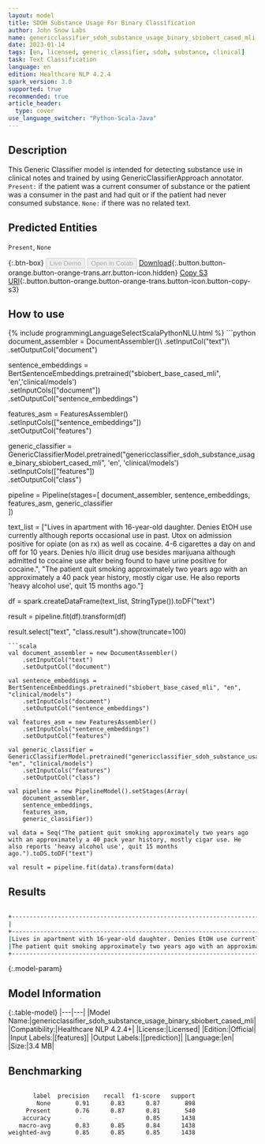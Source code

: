 ```yaml
---
layout: model
title: SDOH Substance Usage For Binary Classification
author: John Snow Labs
name: genericclassifier_sdoh_substance_usage_binary_sbiobert_cased_mli
date: 2023-01-14
tags: [en, licensed, generic_classifier, sdoh, substance, clinical]
task: Text Classification
language: en
edition: Healthcare NLP 4.2.4
spark_version: 3.0
supported: true
recommended: true
article_header:
  type: cover
use_language_switcher: "Python-Scala-Java"
---
```


## Description

This Generic Classifier model is intended for detecting substance use in clinical notes and trained by using GenericClassifierApproach annotator. `Present:` if the patient was a current consumer of substance or the patient was a consumer in the past and had quit or if the patient had never consumed substance. `None:` if there was no related text.

## Predicted Entities

`Present`, `None`

{:.btn-box}
<button class="button button-orange" disabled>Live Demo</button>
<button class="button button-orange" disabled>Open in Colab</button>
[Download](https://s3.amazonaws.com/auxdata.johnsnowlabs.com/clinical/models/genericclassifier_sdoh_substance_usage_binary_sbiobert_cased_mli_en_4.2.4_3.0_1673697973649.zip){:.button.button-orange.button-orange-trans.arr.button-icon.hidden}
[Copy S3 URI](s3://auxdata.johnsnowlabs.com/clinical/models/genericclassifier_sdoh_substance_usage_binary_sbiobert_cased_mli_en_4.2.4_3.0_1673697973649.zip){:.button.button-orange.button-orange-trans.button-icon.button-copy-s3}

## How to use



<div class="tabs-box" markdown="1">
{% include programmingLanguageSelectScalaPythonNLU.html %}
```python
document_assembler = DocumentAssembler()\
    .setInputCol("text")\
    .setOutputCol("document")
        
sentence_embeddings = BertSentenceEmbeddings.pretrained("sbiobert_base_cased_mli", 'en','clinical/models')\
    .setInputCols(["document"])\
    .setOutputCol("sentence_embeddings")

features_asm = FeaturesAssembler()\
    .setInputCols(["sentence_embeddings"])\
    .setOutputCol("features")

generic_classifier = GenericClassifierModel.pretrained("genericclassifier_sdoh_substance_usage_binary_sbiobert_cased_mli", 'en', 'clinical/models')\
    .setInputCols(["features"])\
    .setOutputCol("class")

pipeline = Pipeline(stages=[
    document_assembler,
    sentence_embeddings,
    features_asm,
    generic_classifier    
])

text_list = ["Lives in apartment with 16-year-old daughter. Denies EtOH use currently although reports occasional use in past. Utox on admission positive for opiate (on as rx) as well as cocaine. 4-6 cigarettes a day on and off for 10 years. Denies h/o illicit drug use besides marijuana although admitted to cocaine use after being found to have urine positive for cocaine.",
             "The patient quit smoking approximately two years ago with an approximately a 40 pack year history, mostly cigar use. He also reports 'heavy alcohol use', quit 15 months ago."]
             
            
df = spark.createDataFrame(text_list, StringType()).toDF("text")

result = pipeline.fit(df).transform(df)

result.select("text", "class.result").show(truncate=100)
```
```scala
val document_assembler = new DocumentAssembler()
    .setInputCol("text")
    .setOutputCol("document")
        
val sentence_embeddings = BertSentenceEmbeddings.pretrained("sbiobert_base_cased_mli", "en", "clinical/models")
    .setInputCols("document")
    .setOutputCol("sentence_embeddings")

val features_asm = new FeaturesAssembler()
    .setInputCols("sentence_embeddings")
    .setOutputCol("features")

val generic_classifier = GenericClassifierModel.pretrained("genericclassifier_sdoh_substance_usage_binary_sbiobert_cased_mli", "en", "clinical/models")
    .setInputCols("features")
    .setOutputCol("class")

val pipeline = new PipelineModel().setStages(Array(
    document_assembler,
    sentence_embeddings,
    features_asm,
    generic_classifier))

val data = Seq("The patient quit smoking approximately two years ago with an approximately a 40 pack year history, mostly cigar use. He also reports 'heavy alcohol use', quit 15 months ago.").toDS.toDF("text")

val result = pipeline.fit(data).transform(data)
```
</div>

## Results

```bash

+----------------------------------------------------------------------------------------------------+---------+
|                                                                                                text|   result|
+----------------------------------------------------------------------------------------------------+---------+
|Lives in apartment with 16-year-old daughter. Denies EtOH use currently although reports occasion...|[Present]|
|The patient quit smoking approximately two years ago with an approximately a 40 pack year history...|   [None]|
+----------------------------------------------------------------------------------------------------+---------+

```

{:.model-param}
## Model Information

{:.table-model}
|---|---|
|Model Name:|genericclassifier_sdoh_substance_usage_binary_sbiobert_cased_mli|
|Compatibility:|Healthcare NLP 4.2.4+|
|License:|Licensed|
|Edition:|Official|
|Input Labels:|[features]|
|Output Labels:|[prediction]|
|Language:|en|
|Size:|3.4 MB|

## Benchmarking

```bash

       label  precision    recall  f1-score   support
        None       0.91      0.83      0.87       898
     Present       0.76      0.87      0.81       540
    accuracy        -         -        0.85      1438
   macro-avg       0.83      0.85      0.84      1438
weighted-avg       0.85      0.85      0.85      1438

```